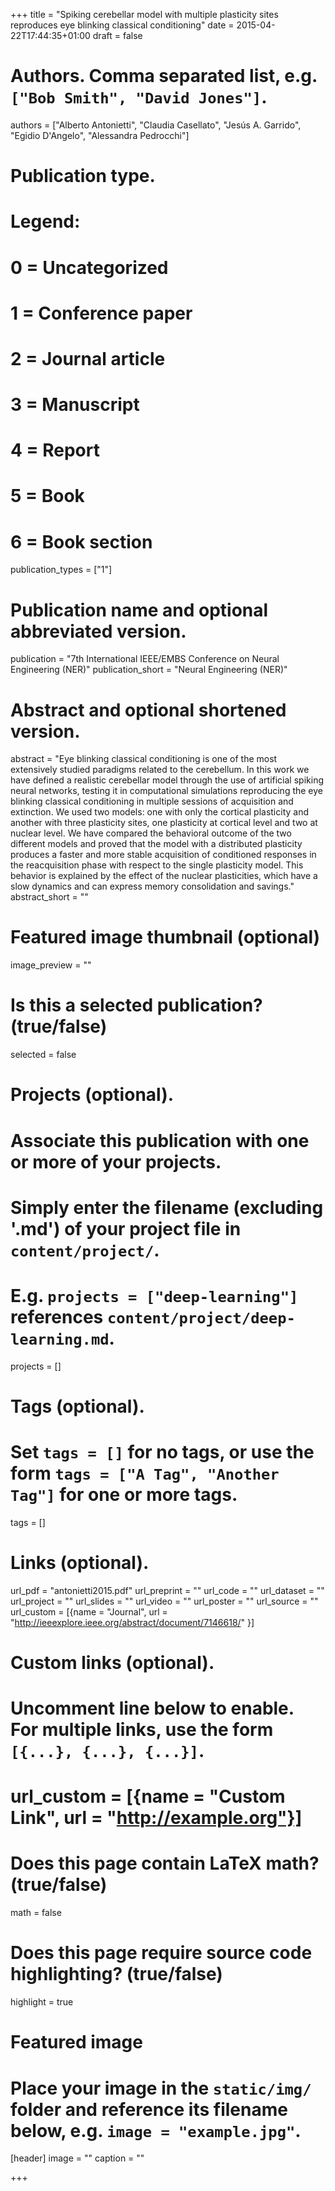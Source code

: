 +++
title = "Spiking cerebellar model with multiple plasticity sites reproduces eye blinking classical conditioning"
date = 2015-04-22T17:44:35+01:00
draft = false

# Authors. Comma separated list, e.g. `["Bob Smith", "David Jones"]`.
authors = ["Alberto Antonietti", "Claudia Casellato", "Jesús A. Garrido", "Egidio D'Angelo", "Alessandra Pedrocchi"]

# Publication type.
# Legend:
# 0 = Uncategorized
# 1 = Conference paper
# 2 = Journal article
# 3 = Manuscript
# 4 = Report
# 5 = Book
# 6 = Book section
publication_types = ["1"]

# Publication name and optional abbreviated version.
publication = "7th International IEEE/EMBS Conference on Neural Engineering (NER)"
publication_short = "Neural Engineering (NER)"

# Abstract and optional shortened version.
abstract = "Eye blinking classical conditioning is one of the most extensively studied paradigms related to the cerebellum. In this work we have defined a realistic cerebellar model through the use of artificial spiking neural networks, testing it in computational simulations reproducing the eye blinking classical conditioning in multiple sessions of acquisition and extinction. We used two models: one with only the cortical plasticity and another with three plasticity sites, one plasticity at cortical level and two at nuclear level. We have compared the behavioral outcome of the two different models and proved that the model with a distributed plasticity produces a faster and more stable acquisition of conditioned responses in the reacquisition phase with respect to the single plasticity model. This behavior is explained by the effect of the nuclear plasticities, which have a slow dynamics and can express memory consolidation and savings."
abstract_short = ""

# Featured image thumbnail (optional)
image_preview = ""

# Is this a selected publication? (true/false)
selected = false

# Projects (optional).
#   Associate this publication with one or more of your projects.
#   Simply enter the filename (excluding '.md') of your project file in `content/project/`.
#   E.g. `projects = ["deep-learning"]` references `content/project/deep-learning.md`.
projects = []

# Tags (optional).
#   Set `tags = []` for no tags, or use the form `tags = ["A Tag", "Another Tag"]` for one or more tags.
tags = []

# Links (optional).
url_pdf = "antonietti2015.pdf"
url_preprint = ""
url_code = ""
url_dataset = ""
url_project = ""
url_slides = ""
url_video = ""
url_poster = ""
url_source = ""
url_custom = [{name = "Journal", url = "http://ieeexplore.ieee.org/abstract/document/7146618/" }]

# Custom links (optional).
#   Uncomment line below to enable. For multiple links, use the form `[{...}, {...}, {...}]`.
# url_custom = [{name = "Custom Link", url = "http://example.org"}]

# Does this page contain LaTeX math? (true/false)
math = false

# Does this page require source code highlighting? (true/false)
highlight = true

# Featured image
# Place your image in the `static/img/` folder and reference its filename below, e.g. `image = "example.jpg"`.
[header]
image = ""
caption = ""

+++
